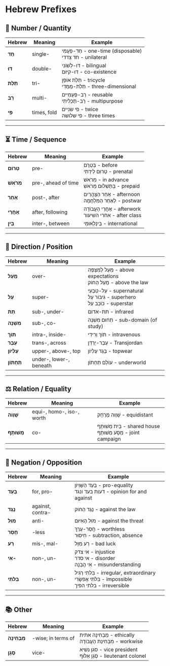 # Hebrew Prefixes

## 🔢 **Number / Quantity**

| Hebrew    | Meaning     | Example                        |
| --------- | ----------- | ------------------------------ |
| **חַד**   | single-     | חַד-פַּעֲמִי - one-time (disposable)<br>חד צדדי - unilateral       |
| **דּוּ**  | double-     | דּוּ-לְשׁוֹנִי - bilingual<br>דּוּ-קִיּוּם - co-existence    |
| **תְלַת** | tri-        | תְלַת אוֹפַן - tricycle<br>תְלַת-מֵמַדִי - three-dimensional        |
| **רַב**   | multi-      | רַב-פְּעָמִיים - reusable<br>רַב-תַּכְלִיתִי - multipurpose |
| **פִּי**  | times, fold | פי שניים - twice<br>פי שלושה - three times              |

---

## ⏳ **Time / Sequence**

| Hebrew      | Meaning             | Example                           |
| ----------- | ------------------- | --------------------------------- |
| **טְרוֹם**  | pre-                | בְּטֶרֶם - before<br>טְרוּם לֵידָתִי - prenatal   |
| **מִרֹאשׁ** | pre-, ahead of time | מִרֹאשׁ - in advance<br>בְּתַשְׁלוּם מֵרֹאשׁ - prepaid |
| **אַחַר**   | post-, after        | אַחַר הַצָּהֳרַיִם - afternoon<br>לְאַחֵר הַמִּלְחָמָה - postwar  |
| **אַחֲרֵי** | after, following    | אַחֲרֵי הָעֲבוֹדָה - afterwork<br>אחרי השיעור - after class |
| **בֵּין**   | inter-, between     | בֵּינְלְאוּמִּי - international    |

---

## 📍 **Direction / Position**

| Hebrew        | Meaning         | Example                                |
| ------------- | --------------- | -------------------------------------- |
| **מֵעַל**     | over-           | מֵעַל לַמִּצְפֶּה - above expectations<br>מֵעַל הַחוֹק - above the law |
| **עַל**       | super-          | עַל-טִבְעִי - supernatural<br>גִּיבּוֹר עַל - superhero<br>כּוֹכַב עַל - superstar |
| **תַת**       | sub-, under-    | תת-אדום - infrared                     |
| **מִשְׁנֶה**  | sub-, co-       | תְחוּם מִשְׁנֶה - sub-domain (of study)    |
| **תוֹךְ**     | intra-, inside- | תּוֹךְ וְרִידִי - intravenous  |
| **עֵבֶר**     | trans-, across  | עֵבֶר-יַרְדֵּן - Transjordan           |
| **עֶלְיוֹן**    | upper-, above-, top  | בֶּגֶד עֶלְיוֹן - topwear       |
| **תַּחְתּוֹן** | under-, lower-, beneath | עוֹלָם תַּחְתּוֹן - underworld     |

---

## ⚖ **Relation / Equality**

| Hebrew        | Meaning            | Example                         |
| ------------- | ------------------ | ------------------------------- |
| **שָׁוֶוה**    | equi-, homo-, iso-, worth | שָׁוֶוה מֶרְחָק - equidistant    |
| **מְשׁוּתָף** | co-                | בַּיִת מְשׁוּתָף - shared house<br>מַסָּע מְשׁוּתָף - joint campaign |

---

## 🚫 **Negation / Opposition**

| Hebrew      | Meaning          | Example                             |
| ----------- | ---------------- | ----------------------------------- |
| **בְּעַד**  | for, pro-        | בְּעַד הַשָּׁוְיוֹן - pro-equality<br>דעות בעד ונגד - opinion for and against    |
| **נֶגֶד**   | against, contra- | נֶגֶד הַחוֹק - against the law       |
| **מוּל**    | anti-            | מוּל הָאִיּוּם - against the threat |
| **חָסֵר**   | -less            | חֲסַר-עֵרֶךְ - worthless<br>חִיסּוּר - subtraction, absence            |
| **רַע**     | mis-, mal-       | רַע מַזָּל - bad luck               |
| **אִי-**    | non-, un-        | אי צדק - injustice<br>אי סדר - disorder<br>אִי הֲבָנָה - misunderstanding                  |
| **בִּלתִי** | non-, un-        | בִּלתִי רַגִיל - irregular, extraordinary<br>בִּלתִי אֶפשָׂרִי - impossible<br>בלתי הפיך - irreversible  |

---

## 📚 **Other**

| Hebrew          | Meaning            | Example                   |
| --------------- | ------------------ | ------------------------- |
| **מִבְּחִינָה** | -wise; in terms of | מַבְחִינָה אתית - ethically<br>מִבְּחִינַת הָעֲבוֹדָה - workwise   |
| **סְגָן**       | vice-              | סגן נשיא - vice president<br>סְגַן אַלוּף - lieutenant colonel |

